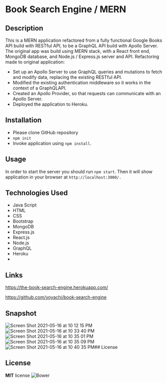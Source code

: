 
# Book Search Engine / MERN

## Description

This is a MERN application refactored from a fully functional Google Books API build with RESTful API, to be a GraphQL API build with Apollo Server. The original app was build using MERN stack, with a React front end, MongoDB database, and Node.js / Express.js server and API.
Refactoring made to original application:

* Set up an Apollo Server to use GraphQL queries and mutations to fetch and modify data, replacing the existing RESTful API.
* Modified the existing authentication middleware so it works in the context of a GraphQLAPI.
* Created an Apollo Provider, so that requests can communicate with an Apollo Server.
* Deployed the application to Heroku.

## Installation

* Please clone GitHub repository
* `npm init`
* Invoke application using `npm install`.

## Usage

In order to start the server you should run `npm start`.  Then it will show application in your browser at `http://localhost:3000/. `

## Technologies Used


* Java Script
* HTML
* CSS
* Bootstrap
* MongoDB
* Express.js
* React.js
* Node.js
* GraphQL
* Heroku
* 
## Links

https://the-book-search-engine.herokuapp.com/

https://github.com/yoyachi/book-search-engine

## Snapshot

![Screen Shot 2021-05-16 at 10 12 15 PM](https://user-images.githubusercontent.com/69886471/118430453-b7830280-b699-11eb-800f-f57d67eee9a5.png)
![Screen Shot 2021-05-16 at 10 33 40 PM](https://user-images.githubusercontent.com/69886471/118430488-ca95d280-b699-11eb-90cd-7dd75e0f188c.png)
![Screen Shot 2021-05-16 at 10 35 01 PM](https://user-images.githubusercontent.com/69886471/118430514-d5e8fe00-b699-11eb-8776-5398622ee93a.png)
![Screen Shot 2021-05-16 at 10 35 09 PM](https://user-images.githubusercontent.com/69886471/118430539-e39e8380-b699-11eb-9e17-40d2c92acdd1.png)
![Screen Shot 2021-05-16 at 10 40 35 PM](https://user-images.githubusercontent.com/69886471/118430550-ed27eb80-b699-11eb-8ccf-4b6f8adb7c14.png)## License

## License

**MIT** license
![Bower](https://img.shields.io/bower/l/MI)




